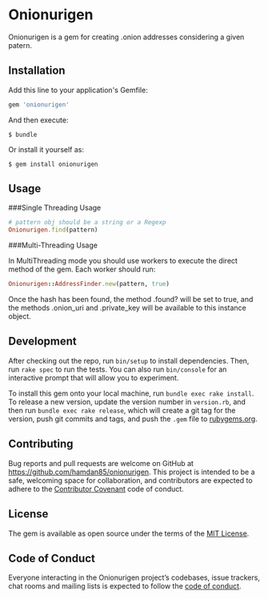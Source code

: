 # Onionurigen

Onionurigen is a gem for creating .onion addresses considering a given patern.

## Installation

Add this line to your application's Gemfile:

```ruby
gem 'onionurigen'
```

And then execute:

    $ bundle

Or install it yourself as:

    $ gem install onionurigen

## Usage

###Single Threading Usage

```ruby
# pattern obj should be a string or a Regexp
Onionurigen.find(pattern)
```

###Multi-Threading Usage

In MultiThreading mode you should use workers to execute the direct method of the gem.
Each worker should run:
````ruby
Onionurigen::AddressFinder.new(pattern, true)
````

Once the hash has been found, the method .found? will be set to true, and the methods .onion_uri and .private_key will 
be available to this instance object.


## Development

After checking out the repo, run `bin/setup` to install dependencies. Then, run `rake spec` to run the tests. You can also run `bin/console` for an interactive prompt that will allow you to experiment.

To install this gem onto your local machine, run `bundle exec rake install`. To release a new version, update the version number in `version.rb`, and then run `bundle exec rake release`, which will create a git tag for the version, push git commits and tags, and push the `.gem` file to [rubygems.org](https://rubygems.org).

## Contributing

Bug reports and pull requests are welcome on GitHub at https://github.com/hamdan85/onionurigen. This project is intended to be a safe, welcoming space for collaboration, and contributors are expected to adhere to the [Contributor Covenant](http://contributor-covenant.org) code of conduct.

## License

The gem is available as open source under the terms of the [MIT License](https://opensource.org/licenses/MIT).

## Code of Conduct

Everyone interacting in the Onionurigen project’s codebases, issue trackers, chat rooms and mailing lists is expected to follow the [code of conduct](https://github.com/[USERNAME]/onionurigen/blob/master/CODE_OF_CONDUCT.md).
